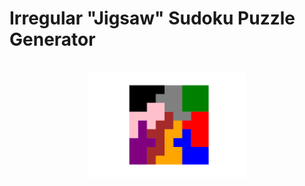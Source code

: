 # Irregular "Jigsaw" Sudoku Puzzle Generator
<br>
<img src="docs/img/grid.svg" style="display: block; margin-left: auto; margin-right: auto; width: 50%;">
